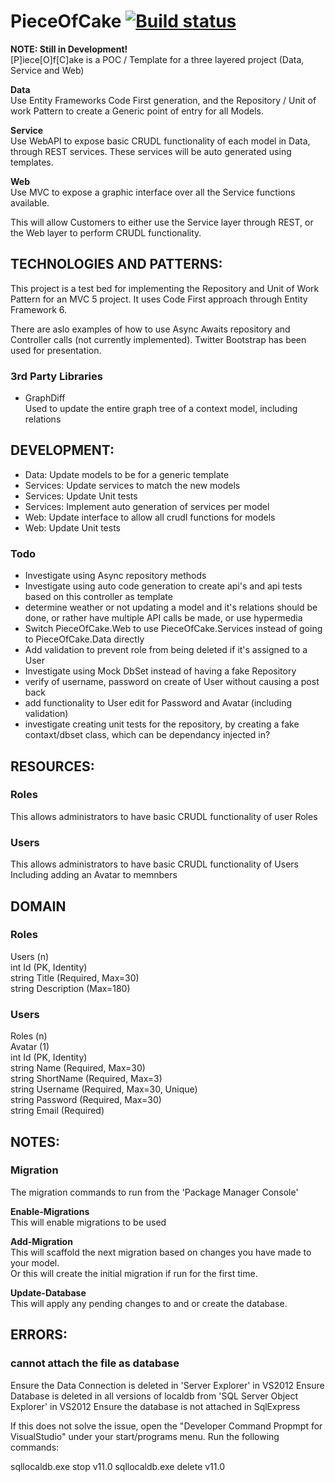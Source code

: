 # PieceOfCake [![Build status](https://ci.appveyor.com/api/projects/status/cmaiaeysv5182qiw?svg=true)](https://ci.appveyor.com/project/celemar/pieceofcake)
**NOTE: Still in Development!**  
[P]iece[O]f[C]ake is a POC / Template for a three layered project (Data, Service and Web)

**Data**  
Use Entity Frameworks Code First generation, and the Repository / Unit of work Pattern to create a Generic point of entry for all Models.

**Service**  
Use WebAPI to expose basic CRUDL functionality of each model in Data, through REST services.
These services will be auto generated using templates.

**Web**  
Use MVC to expose a graphic interface over all the Service functions available.

This will allow Customers to either use the Service layer through REST, or the Web layer to perform CRUDL functionality.

## TECHNOLOGIES AND PATTERNS: ##  
This project is a test bed for implementing the Repository and Unit of Work Pattern for an MVC 5 project.
It uses Code First approach through Entity Framework 6.
  
There are aslo examples of how to use Async Awaits repository and Controller calls (not currently implemented).
Twitter Bootstrap has been used for presentation.

### 3rd Party Libraries ###
* GraphDiff  
Used to update the entire graph tree of a context model, including relations

## DEVELOPMENT: ##
* Data: Update models to be for a generic template
* Services: Update services to match the new models
* Services: Update Unit tests
* Services: Implement auto generation of services per model
* Web: Update interface to allow all crudl functions for models
* Web: Update Unit tests

### Todo ###
* Investigate using Async repository methods
* Investigate using auto code generation to create api's and api tests based on this controller as template
* determine weather or not updating a model and it's relations should be done, or rather have multiple API calls be made, or use hypermedia
* Switch PieceOfCake.Web to use PieceOfCake.Services instead of going to PieceOfCake.Data directly
* Add validation to prevent role from being deleted if it's assigned to a User
* Investigate using Mock DbSet instead of having a fake Repository
* verify of username, password on create of User without causing a post back
* add functionality to User edit for Password and Avatar (including validation)
* investigate creating unit tests for the repository, by creating a fake contaxt/dbset class, which can be dependancy injected in?

## RESOURCES: ##
### Roles ###
This allows administrators to have basic CRUDL functionality of user Roles

### Users ###
This allows administrators to have basic CRUDL functionality of Users
Including adding an Avatar to memnbers  

## DOMAIN ##
### Roles ###
Users (n)  
int Id (PK, Identity)  
string Title (Required, Max=30)  
string Description (Max=180)  

### Users ###
Roles (n)  
Avatar (1)  
int Id (PK, Identity)  
string Name (Required, Max=30)  
string ShortName (Required, Max=3)  
string Username (Required, Max=30, Unique)  
string Password (Required, Max=30)  
string Email (Required)  

## NOTES: ##
### Migration ###
The migration commands to run from the 'Package Manager Console'  

**Enable-Migrations**  
This will enable migrations to be used  

**Add-Migration**  
This will scaffold the next migration based on changes you have made to your model.  
Or this will create the initial migration if run for the first time.  

**Update-Database**  
This will apply any pending changes to and or create the database.  

## ERRORS: ##
### cannot attach the file as database  ###
Ensure the Data Connection is deleted in 'Server Explorer' in VS2012
Ensure Database is deleted in all versions of localdb from 'SQL Server Object Explorer' in VS2012
Ensure the database is not attached in SqlExpress

If this does not solve the issue, open the "Developer Command Propmpt for VisualStudio" under your start/programs menu.
Run the following commands:

sqllocaldb.exe stop v11.0
sqllocaldb.exe delete v11.0
